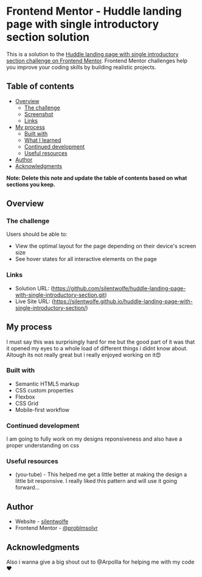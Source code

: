 # Frontend Mentor - Huddle landing page with single introductory section solution

This is a solution to the [Huddle landing page with single introductory section challenge on Frontend Mentor](https://www.frontendmentor.io/challenges/huddle-landing-page-with-a-single-introductory-section-B_2Wvxgi0). Frontend Mentor challenges help you improve your coding skills by building realistic projects. 

## Table of contents

- [Overview](#overview)
  - [The challenge](#the-challenge)
  - [Screenshot](#screenshot)
  - [Links](#links)
- [My process](#my-process)
  - [Built with](#built-with)
  - [What I learned](#what-i-learned)
  - [Continued development](#continued-development)
  - [Useful resources](#useful-resources)
- [Author](#author)
- [Acknowledgments](#acknowledgments)

**Note: Delete this note and update the table of contents based on what sections you keep.**

## Overview

### The challenge

Users should be able to:

- View the optimal layout for the page depending on their device's screen size
- See hover states for all interactive elements on the page

### Links

- Solution URL: (https://github.com/silentwolfe/huddle-landing-page-with-single-introductory-section.git)
- Live Site URL: (https://silentwolfe.github.io/huddle-landing-page-with-single-introductory-section/)

## My process
I must say this was surprisingly hard for me but the good part of it was that it opened my eyes to a whole load of different things i didnt know about.
Altough its not really great but i really enjoyed working on it😍
### Built with

- Semantic HTML5 markup
- CSS custom properties
- Flexbox
- CSS Grid
- Mobile-first workflow

### Continued development

I am going to fully work on my designs reponsiveness and also have a proper understanding on css

### Useful resources

- (you-tube) - This helped me get a little better at making the design a little bit responsive. I really liked this pattern and will use it going forward...

## Author

- Website - [silentwolfe](https://github.com/silentwolfe/huddle-landing-page-with-single-introductory-section.git)
- Frontend Mentor - [@problmsolvr](https://www.frontendmentor.io/profile/silentwolfe)

## Acknowledgments

Also i wanna give a big shout out to @Arpollla for helping me with my code❤
